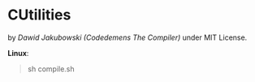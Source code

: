 
# CUtilities
by *Dawid Jakubowski (Codedemens The Compiler)* under MIT License.

**Linux**:
 > sh compile.sh